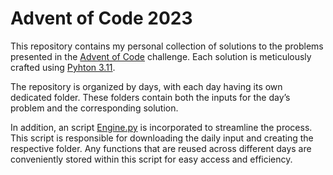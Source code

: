 # Advent of Code 2023

This repository contains my personal collection of solutions to the problems presented in the [Advent of Code](https://adventofcode.com/) challenge. Each solution is meticulously crafted using [Pyhton 3.11](https://www.python.org/downloads/release/python-3110/).

The repository is organized by days, with each day having its own dedicated folder. These folders contain both the inputs for the day’s problem and the corresponding solution.

In addition, an script [Engine.py](https://github.com/Pw-Wolf/Advent_Of_Code_2023/blob/main/engine.py) is incorporated to streamline the process. This script is responsible for downloading the daily input and creating the respective folder. Any functions that are reused across different days are conveniently stored within this script for easy access and efficiency.
